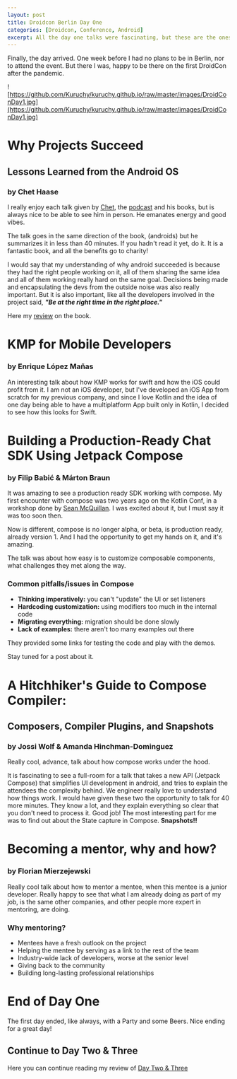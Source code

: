 ```yaml
---
layout: post
title: Droidcon Berlin Day One
categories: [Droidcon, Conference, Android]
excerpt: All the day one talks were fascinating, but these are the ones I liked the most...
---
```


Finally, the day arrived. One week before I had no plans to be in Berlin, nor to attend the event. But there I was, happy to be there on the first DroidCon after the pandemic.

![https://github.com/Kuruchy/kuruchy.github.io/raw/master/images/DroidConDay1.jpg](https://github.com/Kuruchy/kuruchy.github.io/raw/master/images/DroidConDay1.jpg)

# **Why Projects Succeed**

## **Lessons Learned from the Android OS**

### **by Chet Haase**

I really enjoy each talk given by [Chet](https://twitter.com/chethaase), the [podcast](http://androidbackstage.blogspot.com/) and his books, but is always nice to be able to see him in person. He emanates energy and good vibes.

The talk goes in the same direction of the book, (androids) but he summarizes it in less than 40 minutes. If you hadn't read it yet, do it. It is a fantastic book, and all the benefits go to charity!

I would say that my understanding of why android succeeded is because they had the right people working on it, all of them sharing the same idea and all of them working really hard on the same goal. Decisions being made and encapsulating the devs from the outside noise was also really important. But it is also important, like all the developers involved in the project said, ***"Be at the right time in the right place."***

Here my [review](https://kuruchy.github.io/androids-review/) on the book.

# **KMP for Mobile Developers**

### **by Enrique López Mañas**

An interesting talk about how KMP works for swift and how the iOS could profit from it. I am not an iOS developer, but I've developed an iOS App from scratch for my previous company, and since I love Kotlin and the idea of one day being able to have a multiplatform App built only in Kotlin, I decided to see how this looks for Swift.

# **Building a Production-Ready Chat SDK Using Jetpack Compose**

### **by Filip Babić & Márton Braun**

It was amazing to see a production ready SDK working with compose. My first encounter with compose was two years ago on the Kotlin Conf, in a workshop done by [Sean McQuillan](https://twitter.com/objcode). I was excited about it, but I must say it was too soon then.

Now is different, compose is no longer alpha, or beta, is production ready, already version 1. And I had the opportunity to get my hands on it, and it's amazing.

The talk was about how easy is to customize composable components, what challenges they met along the way.

### **Common pitfalls/issues in Compose**

- **Thinking imperatively:** you can't "update" the UI or set listeners
- **Hardcoding customization:** using modifiers too much in the internal code
- **Migrating everything:** migration should be done slowly
- **Lack of examples:** there aren't too many examples out there

They provided some links for testing the code and play with the demos.

Stay tuned for a post about it.

# **A Hitchhiker's Guide to Compose Compiler:**

## **Composers, Compiler Plugins, and Snapshots**

### **by Jossi Wolf & Amanda Hinchman-Dominguez**

Really cool, advance, talk about how compose works under the hood.

It is fascinating to see a full-room for a talk that takes a new API (Jetpack Compose) that simplifies UI development in android, and tries to explain the attendees the complexity behind. We engineer really love to understand how things work. I would have given these two the opportunity to talk for 40 more minutes. They know a lot, and they explain everything so clear that you don't need to process it. Good job! The most interesting part for me was to find out about the State capture in Compose. **Snapshots!!**

# **Becoming a mentor, why and how?**

### **by Florian Mierzejewski**

Really cool talk about how to mentor a mentee, when this mentee is a junior developer. Really happy to see that what I am already doing as part of my job, is the same other companies, and other people more expert in mentoring, are doing.

### **Why mentoring?**

- Mentees have a fresh outlook on the project
- Helping the mentee by serving as a link to the rest of the team
- Industry-wide lack of developers, worse at the senior level
- Giving back to the community
- Building long-lasting professional relationships

# **End of Day One**

The first day ended, like always, with a Party and some Beers. Nice ending for a great day!

## **Continue to Day Two & Three**

Here you can continue reading my review of [Day Two & Three](https://kuruchy.github.io/droidcon-berlin-day-two-and-three/)
